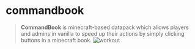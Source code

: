 # commandbook
> **__CommandBook__** is minecraft-based datapack which allows players and admins in vanilla to speed up their actions by simply clicking buttons in a minecraft book.
 ![workout](https://user-images.githubusercontent.com/84765891/119454009-506bea80-bd38-11eb-9db9-7ffb02300ab4.jpg)
